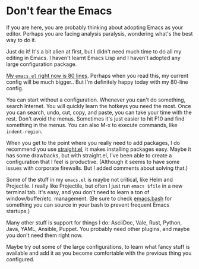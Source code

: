 # Don't fear the Emacs

If you are here, you are probably thinking about adopting Emacs as your editor.
Perhaps you are facing analysis paralysis, wondering what's the best way to do it.

Just do it!
It's a bit alien at first, but I didn't need much time to do all my editing in Emacs.
I haven't learnt Emacs Lisp and I haven't adopted any large configuration package.

[My `emacs.el` right now is 80 lines](https://github.com/alexpdp7/alexpdp7/blob/811f60a331da44c9621d771ccc34ee0c0555080e/emacs/emacs.el).
Perhaps when you read this, my current config will be much bigger..
But I'm definitely happy today with my 80-line config.

You can start without a configuration.
Whenever you can't do something, search Internet.
You will quickly learn the hotkeys you need the most.
Once you can search, undo, cut, copy, and paste, you can take your time with the rest.
Don't avoid the menus.
Sometimes it's just easier to hit F10 and find something in the menus.
You can also M-x to execute commands, like `indent-region`.

When you get to the point where you really need to add packages, I do recommend you use [straight.el](https://github.com/radian-software/straight.el), it makes installing packages easy.
Maybe it has some drawbacks, but with straight.el, I've been able to create a configuration that I feel is productive.
(Although it seems to have some issues with corporate firewalls. But I added comments about solving that.)

Some of the stuff in my `emacs.el` is maybe not critical, like Helm and Projectile.
I really like Projectile, but often I just run `emacs $file` in a new terminal tab.
It's easy, and you don't need to learn a ton of window/buffer/etc. management.
(Be sure to check [emacs.bash](https://github.com/alexpdp7/alexpdp7/blob/master/emacs/emacs.bash) for something you can source in your bash to prevent frequent Emacs startups.)

Many other stuff is support for things I do: AsciiDoc, Vale, Rust, Python, Java, YAML, Ansible, Puppet.
You probably need other plugins, and maybe you don't need them right now.

Maybe try out some of the large configurations, to learn what fancy stuff is available and add it as you become comfortable with the previous thing you configured.
